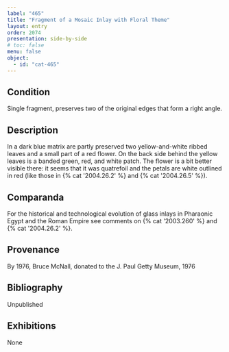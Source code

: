 ```yaml
---
label: "465"
title: "Fragment of a Mosaic Inlay with Floral Theme"
layout: entry
order: 2074
presentation: side-by-side
# toc: false
menu: false
object:
  - id: "cat-465"
---
```


## Condition

Single fragment, preserves two of the original edges that form a right angle.

## Description

In a dark blue matrix are partly preserved two yellow-and-white ribbed leaves and a small part of a red flower. On the back side behind the yellow leaves is a banded green, red, and white patch. The flower is a bit better visible there: it seems that it was quatrefoil and the petals are white outlined in red (like those in {% cat '2004.26.2' %} and {% cat '2004.26.5' %}).

## Comparanda

For the historical and technological evolution of glass inlays in Pharaonic Egypt and the Roman Empire see comments on {% cat '2003.260' %} and {% cat '2004.26.2' %}.

## Provenance

By 1976, Bruce McNall, donated to the J. Paul Getty Museum, 1976

## Bibliography

Unpublished

## Exhibitions

None